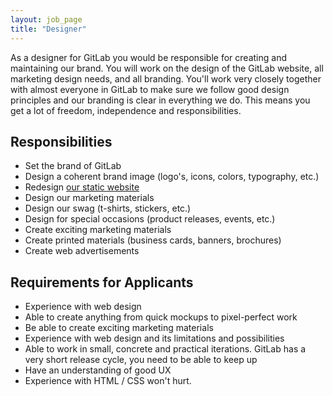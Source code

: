 ```yaml
---
layout: job_page
title: "Designer"
---
```


As a designer for GitLab you would be responsible for creating and maintaining our
brand. You will work on the design of the GitLab website, all marketing design needs,
and all branding. You'll work very closely together with almost everyone in GitLab to
make sure we follow good design principles and our branding is clear in everything we do.
This means you get a lot of freedom, independence and responsibilities.

## Responsibilities

* Set the brand of GitLab
* Design a coherent brand image (logo's, icons, colors, typography, etc.)
* Redesign [our static website](https://about.gitlab.com/)
* Design our marketing materials
* Design our swag (t-shirts, stickers, etc.)
* Design for special occasions (product releases, events, etc.)
* Create exciting marketing materials
* Create printed materials (business cards, banners, brochures)
* Create web advertisements


## Requirements for Applicants

* Experience with web design
* Able to create anything from quick mockups to pixel-perfect work
* Be able to create exciting marketing materials
* Experience with web design and its limitations and possibilities
* Able to work in small, concrete and practical iterations. GitLab has a very short release cycle, you need to be able to keep up
* Have an understanding of good UX
* Experience with HTML / CSS won't hurt.
